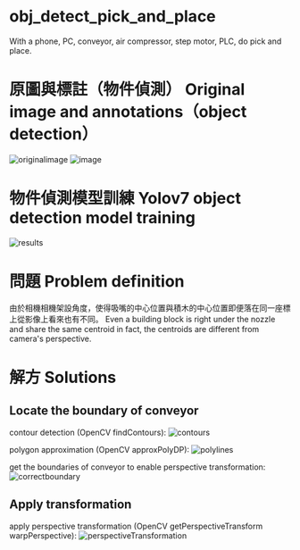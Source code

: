# obj_detect_pick_and_place
With a phone, PC, conveyor, air compressor, step motor, PLC, do pick and place.

# 原圖與標註（物件偵測） Original image and annotations（object detection）
![originalimage](https://github.com/user-attachments/assets/fdf13b5f-bb10-4415-afdb-17134ad4b081)
![image](https://github.com/user-attachments/assets/0d30b725-68b6-4cc7-b786-431530f94720)

# 物件偵測模型訓練 Yolov7 object detection model training
![results](https://github.com/user-attachments/assets/188062dc-4a67-4f22-ad26-7482317c26fa)


# 問題 Problem definition
由於相機相機架設角度，使得吸嘴的中心位置與積木的中心位置即便落在同一座標上從影像上看來也有不同。
Even a building block is right under the nozzle and share the same centroid in fact, the centroids are different from camera's perspective. 

# 解方 Solutions

## Locate the boundary of conveyor

contour detection (OpenCV findContours):
![contours](https://github.com/user-attachments/assets/95a9c7d8-2022-4a2b-972f-399a308422c4)

polygon approximation (OpenCV approxPolyDP):
![polylines](https://github.com/user-attachments/assets/0e11c278-3874-4f7e-8c54-397ece75e07b)

get the boundaries of conveyor to enable perspective transformation:
![correctboundary](https://github.com/user-attachments/assets/bf2f7e9b-1518-4b6e-8678-35a58a38d4e9)

## Apply transformation

apply perspective transformation (OpenCV getPerspectiveTransform warpPerspective):
![perspectiveTransformation](https://github.com/user-attachments/assets/498c69eb-6e3d-44fd-8242-bdea85b1bb50)
